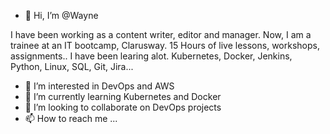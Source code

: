 - 👋 Hi, I’m @Wayne 

I have been working as a content writer, editor and manager. 
Now, I am a trainee at an IT bootcamp, Clarusway. 15 Hours of live lessons, workshops, assignments..
I have been learing alot.  Kubernetes, Docker, Jenkins, Python, Linux, SQL, Git, Jira...

- 👀 I’m interested in DevOps and AWS
- 🌱 I’m currently learning Kubernetes and Docker
- 💞️ I’m looking to collaborate on DevOps projects
- 📫 How to reach me ...

<!---
WayneM37/WayneM37 is a ✨ special ✨ repository because its `README.md` (this file) appears on your GitHub profile.
You can click the Preview link to take a look at your changes.
--->
